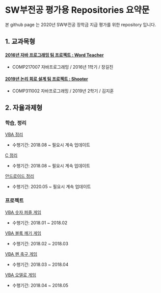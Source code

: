 # SW부전공 평가용 Repositories 요약문
본 github page 는 2020년 SW부전공 장학금 지급 평가를 위한 repository 입니다.

## 1. 교과목형
#### [2016년 자바 프로그래밍 팀 프로젝트 : Word Teacher](https://github.com/ke-nai/JAVA-2016TeamProject-Word_Teacher)
- COMP217007 자바프로그래밍 / 2016년 1학기 / 장길진

#### [2019년 논리 회로 설계 팀 프로젝트 : Shooter](https://github.com/ke-nai/JAVA-2016TeamProject-Word_Teacher)
- COMP311002 자바프로그래밍 / 2019년 2학기 / 김지훈

## 2. 자율과제형
### 학습, 정리
[VBA 정리](https://github.com/ke-nai/VBA)
- 수행기간: 2018.08 ~ 필요시 계속 업데이트

[C 정리](https://github.com/ke-nai/C)
- 수행기간: 2018.08 ~ 필요시 계속 업데이트

[안드로이드 정리](https://github.com/ke-nai/Android)
- 수행기간: 2020.05 ~ 필요시 계속 업데이트

### 프로젝트
[VBA 숫자 퍼즐 게임](https://github.com/ke-nai/VBA-Number_Puzzle)
- 수행기간: 2018.01 ~ 2018.02

[VBA 블록 깨기 게임](https://github.com/ke-nai/VBA-Block_Break)
- 수행기간: 2018.02 ~ 2018.03

[VBA 펜 축구 게임](https://github.com/ke-nai/VBA-Pen_Soccer)
- 수행기간: 2018.03 ~ 2018.04

[VBA 오델로 게임](https://github.com/ke-nai/VBA-Othello)
- 수행기간: 2018.04 ~ 2018.05





